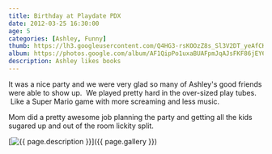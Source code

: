 ```yaml
---
title: Birthday at Playdate PDX
date: 2012-03-25 16:30:00
age: 5
categories: [Ashley, Funny]
thumb: https://lh3.googleusercontent.com/Q4HG3-rsKOOzZ8s_Sl3V2DT_yeAfCKI9aTlYRi1WRZSPCefQa-JGRSGwHTBS-_KGbRRB1xo6vUI1Du9ai9YEC0nfS8sxSXOgifUgRS_5MKwyDliD_5iarlZV3fjZ00q6nBbuVVAmgkHjAXcc-2S46OrSeG7yBKIeRVQPKgAfVXU65pRrgez227t7C_QB2pf_NPD-Op0kwCXbeb0P5wighmo3uvtXtLDGziPYaGb-gNhfxtx2OKyLYR2NBzXZw-ExpNub8Zu-j6nrJBkuamYD2uO0uLU27JmXfme0pj6mgfGbfyeT6gFJblic4CNwnJz9FSQ2jssFPKMGOr6UhrUSxNL75ej_2rtwq-d7Tk2e-Fz7MALrJVrzduhAFC-Y0QckRz4S5fGHsj7rsYWn7fqUNzCaLb2XXIuxjHljttlCBLCjQnzk0N_VGe665dzicU_LCmq9pZGgl_pHNvrfY6qjcwFGTspRQM2wrM2ducJaqpq44dhcxgjLf_NyO9xg0897RlyW7pSd7F-1eMIuQB0fD-Kwms4kSLeMakrAzvF4rHxsNOR8phM6iYkPOT1OAtqSk2grjXEbMTC7-9eTG4HF_DGOVk-FcL0gD_ZKjO1y2kWnZ0Qs8vfff1GxJ5w6gNjreHgHs6lHA0snJ3e5x9A9KEhcXQ=w1698-h1273-no
album: https://photos.google.com/album/AF1QipPo1uxaBUAFpmJqAJsFKF86jEY68qdx1s27KnVi?key=CKXnq6bSiq6BHA
description: Ashley likes books
---
```

It was a nice party and we were very glad so many of Ashley's good friends were able to show up.  We played pretty hard in the over-sized play tubes.  Like a Super Mario game with more screaming and less music.

Mom did a pretty awesome job planning the party and getting all the kids sugared up and out of the room lickity split.

[<img src="{{ page.thumb }}" alt="{{ page.description }}" class="wyseguys-album"/>]({{ page.gallery }})